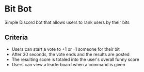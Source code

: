 # Bit Bot
Simple Discord bot that allows users to rank users by their bits

## Criteria
* Users can start a vote to +1 or -1 someone for their bit
* After 30 seconds, the vote ends and the results are posted
* The resulting score is totaled into the user's overall funny score
* Users can view a leaderboard when a command is given